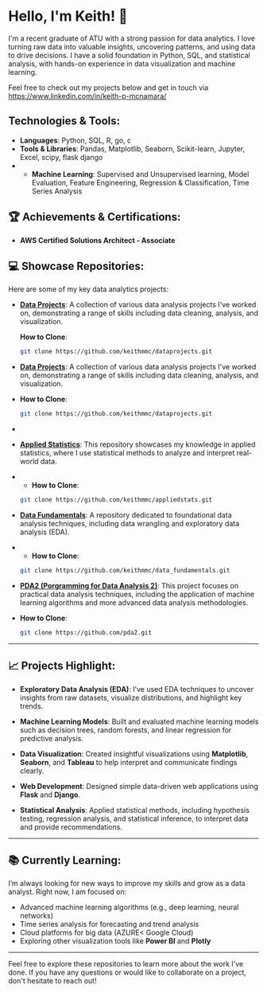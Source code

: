# Hello, I'm Keith! 👋

I'm a recent graduate of ATU with a strong passion for data analytics. I love turning raw data into valuable insights, uncovering patterns, and using data to drive decisions. I have a solid foundation in Python, SQL, and statistical analysis, with hands-on experience in data visualization and machine learning.

Feel free to check out my projects below and get in touch via https://www.linkedin.com/in/keith-p-mcnamara/

## Technologies & Tools:
- **Languages**: Python, SQL, R, go, c 
- **Tools & Libraries**: Pandas, Matplotlib, Seaborn, Scikit-learn, Jupyter, Excel, scipy, flask django
- - **Machine Learning**: Supervised and Unsupervised learning, Model Evaluation, Feature Engineering, Regression & Classification, Time Series Analysis



## 🏆 Achievements & Certifications:
- **AWS Certified Solutions Architect - Associate**

## 💻 Showcase Repositories:

Here are some of my key data analytics projects:

- **[Data Projects](https://github.com/keithmmc/dataprojects)**: A collection of various data analysis projects I've worked on, demonstrating a range of skills including data cleaning, analysis, and visualization.
  
  **How to Clone**:
  ```bash
  git clone https://github.com/keithmmc/dataprojects.git

- **[Data Projects](https://github.com/keithmmc/dataprojects)**: A collection of various data analysis projects I've worked on, demonstrating a range of skills including data cleaning, analysis, and visualization.

- **How to Clone**:
  ```bash
  git clone https://github.com/keithmmc/dataprojects.git

- 
  
- **[Applied Statistics](https://github.com/keithmmc/appliedstats)**: This repository showcases my knowledge in applied statistics, where I use statistical methods to analyze and interpret real-world data.

- - **How to Clone**:
  ```bash
  git clone https://github.com/keithmmc/appliedstats.git
  
- **[Data Fundamentals](https://github.com/keithmmc/data_fundamentals)**: A repository dedicated to foundational data analysis techniques, including data wrangling and exploratory data analysis (EDA).

- - **How to Clone**:
  ```bash
  git clone https://github.com/keithmmc/data_fundamentals.git
  
- **[PDA2 (Porgramming for Data Analysis 2)](https://github.com/keithmmc/pda2)**: This project focuses on practical data analysis techniques, including the application of machine learning algorithms and more advanced data analysis methodologies.


- **How to Clone**:
  ```bash
  git clone https://github.com/pda2.git
---

## 📈 Projects Highlight:

- **Exploratory Data Analysis (EDA)**: I’ve used EDA techniques to uncover insights from raw datasets, visualize distributions, and highlight key trends.

- **Machine Learning Models**: Built and evaluated machine learning models such as decision trees, random forests, and linear regression for predictive analysis.

- **Data Visualization**: Created insightful visualizations using **Matplotlib**, **Seaborn**, and **Tableau** to help interpret and communicate findings clearly.

- **Web Development**: Designed simple data-driven web applications using **Flask** and **Django**.

- **Statistical Analysis**: Applied statistical methods, including hypothesis testing, regression analysis, and statistical inference, to interpret data and provide recommendations.

---

## 📚 Currently Learning:

I’m always looking for new ways to improve my skills and grow as a data analyst. Right now, I am focused on:

- Advanced machine learning algorithms (e.g., deep learning, neural networks)
- Time series analysis for forecasting and trend analysis
- Cloud platforms for big data (AZURE< Google Cloud)
- Exploring other visualization tools like **Power BI** and **Plotly**
---

Feel free to explore these repositories to learn more about the work I've done. If you have any questions or would like to collaborate on a project, don't hesitate to reach out!




